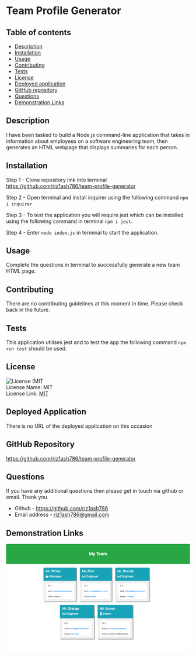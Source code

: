 # Team Profile Generator

## Table of contents

- [Description](#description)
- [Installation](#installation)
- [Usage](#usage)
- [Contributing](#contributing)
- [Tests](#tests)
- [License](#license)
- [Deployed application](#deployed-application)
- [GitHub repository](#github-repository)
- [Questions](#questions)
- [Demonstration Links](#demonstration-links)

## Description

I have been tasked to build a Node.js command-line application that takes in information about employees on a software engineering team, then generates an HTML webpage that displays summaries for each person.

## Installation

Step 1 -
Clone repository link into terminal
https://github.com/riz1ash786/team-profile-generator

Step 2 -
Open terminal and install inquirer using the following command `npm i inquirer`

Step 3 -
To test the application you will require jest which can be installed using the following command in terminal `npm i jest`.

Step 4 -
Enter `node index.js` in terminal to start the application.

## Usage

Complete the questions in terminal to successfully generate a new team HTML page.

## Contributing

There are no contributing guidelines at this moment in time. Please check back in the future.

## Tests

This application utilises jest and to test the app the following command `npm run test` should be used.

## License

![License (MIT](https://img.shields.io/badge/License-MIT_1.0-brightgreen.svg) <br />
License Name: MIT <br />
License Link: [MIT](https://opensource.org/licenses/MIT)

## Deployed Application

There is no URL of the deployed application on this occasion

## GitHub Repository

https://github.com/riz1ash786/team-profile-generator

## Questions

If you have any additional questions then please get in touch via github or email. Thank you.

- Github - https://github.com/riz1ash786
- Email address - riz1ash786@gmail.com

## Demonstration Links

![team generator homepage](./assets/images/team-generator-homepage.png)

<!-- https://drive.google.com/file/d/10XZhG5zRd4O9rARnujl2220a-U9zenGb/view?usp=sharing -->

<!-- https://user-images.githubusercontent.com/93995881/155859005-4620a468-e4c3-402e-be8a-af484de2a1b0.mov -->
